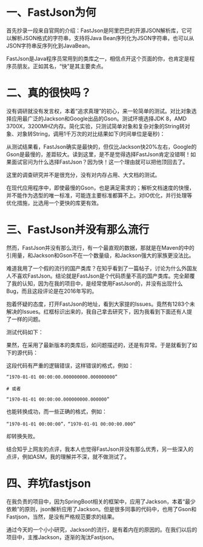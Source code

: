# 一、FastJson为何

首先抄录一段来自官网的介绍：FastJson是阿里巴巴的开源JSON解析库，它可以解析JSON格式的字符串，支持将Java Bean序列化为JSON字符串，也可以从JSON字符串反序列化到JavaBean。

FastJson是Java程序员常用到的类库之一，相信点开这个页面的你，也肯定是程序员朋友。正如其名，“快”是其主要卖点。



# 二、真的很快吗？

没有调研就没有发言权，本着“追求真理”的初心，来一轮简单的测试。对比对象选择应用最广泛的Jackson和Google出品的Gson。测试环境选择JDK 8，AMD 3700X，3200MHZ内存。简化实验，只测试简单对象和复杂对象的String转对象、对象转String，调用1千万次的对比结果如下(时间单位是毫秒)：


从测试结果看，FastJson确实是最快的，但仅比Jackson快20%左右，Google的Gson是最慢的，差距较大。读到这里，是不是觉得选择FastJson肯定没错啊！如果面试官问为什么选择FastJson？因为快！这一个理由就可以把他顶回去了。

这里的调查研究并不是很充分，没有对内存占用、大文档的测试。

在现代应用程序中，即使最慢的Gson，也是满足需求的；解析文档速度的快慢，并不能作为选型的唯一标准，可能连主要标准都算不上。对IO优化，并行处理等优化措施，比选用一个更快的库更有效。

# 三、FastJson并没有那么流行

然而，FastJson并没有那么流行，有一个最直观的数据，那就是在Maven的中的引用量，和Jackson和Gson不在一个数量级，和Jackson强大的家族更没法比。



难道我用了一个假的流行的国产类库？在知乎看到了一篇帖子，讨论为什么外国友人不喜欢FastJson。结论就是FastJson是个代码质量不高的国产类库。完全颠覆了我的认知，因为在我的项目中，是经常使用FastJson的，并没有出现什么Bug，而且这段评论是在2016年写的。

抱着怀疑的态度，打开FastJson的地址，看到大家提的Issues。竟然有1283个未解决的Issues。红框标识出来的，我自己拿去研究下，因为我看到下面还有人提了一样的问题。


测试代码如下：


果然，在采用了最新版本的类库后，如问题描述的，还是有异常。于是就看到了如下的源代码：


这段代码有严重的逻辑错误，这样错误的格式，例如：

```shell
“1970-01-01 00:00:00.000000000.000000000”

# 或者

“1970-01-01 00:00:00.000000000.000000”
```

也能转换成功，而一些正确的格式，例如：

```shell
“1970-01-01 00:00:00”，“1970-01-01 00:00:00.000”
```

却转换失败。

结合知乎上网友的点评，我本人也觉得FastJson并没有那么优秀，另一些深入的点评，例如ASM，我的理解并不深，就不做测试了。

# 四、弃坑fastjson

在我负责的项目中，因为SpringBoot相关的框架中，应用了Jackson，本着“最少依赖”的原则，json解析应用了Jackson。但是很多同事的代码中，也用了Gson和Fastjson，当然，是没有严格规范要求的结果。

通过今天的一个小小研究，Jackson的流行，是有着内在的原因的。在我们以后的项目中，主推Jackson，逐渐的淘汰Fastjson。